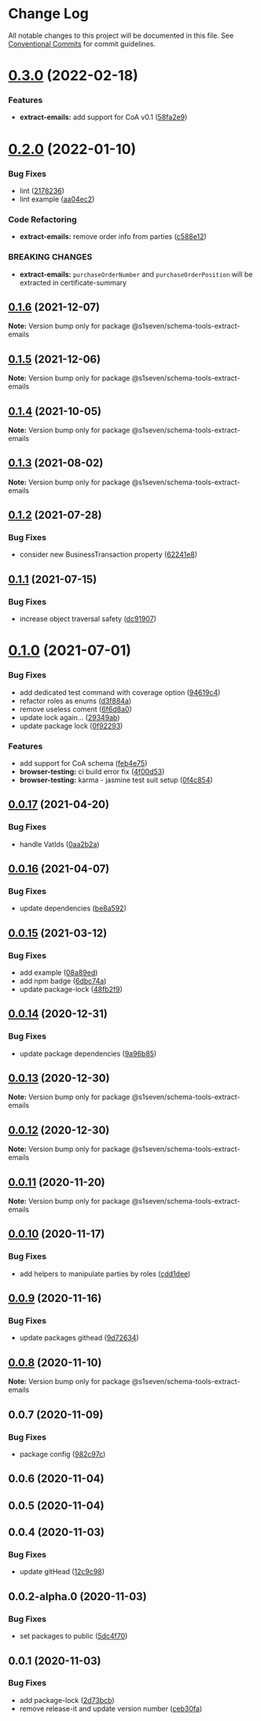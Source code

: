 # Change Log

All notable changes to this project will be documented in this file.
See [Conventional Commits](https://conventionalcommits.org) for commit guidelines.

# [0.3.0](http://github.com/s1seven/schema-tools/compare/@s1seven/schema-tools-extract-emails@0.2.0...@s1seven/schema-tools-extract-emails@0.3.0) (2022-02-18)


### Features

* **extract-emails:** add support for CoA v0.1 ([58fa2e9](http://github.com/s1seven/schema-tools/commit/58fa2e9f5d8fcba9cbf08fd8b7be31618eb02fe7))





# [0.2.0](http://github.com/s1seven/schema-tools/compare/@s1seven/schema-tools-extract-emails@0.1.6...@s1seven/schema-tools-extract-emails@0.2.0) (2022-01-10)


### Bug Fixes

* lint ([2178236](http://github.com/s1seven/schema-tools/commit/21782368cf46d6fa793f2de713a3a20b8dd1d86a))
* lint example ([aa04ec2](http://github.com/s1seven/schema-tools/commit/aa04ec25fbb1abc46902c2bec7e54d4f4faceec9))


### Code Refactoring

* **extract-emails:** remove order info from parties ([c588e12](http://github.com/s1seven/schema-tools/commit/c588e12e30a571594f5c9b6369f40081a6da72bf))


### BREAKING CHANGES

* **extract-emails:** `purchaseOrderNumber` and `purchaseOrderPosition` will be extracted in certificate-summary





## [0.1.6](http://github.com/s1seven/schema-tools/compare/@s1seven/schema-tools-extract-emails@0.1.5...@s1seven/schema-tools-extract-emails@0.1.6) (2021-12-07)

**Note:** Version bump only for package @s1seven/schema-tools-extract-emails





## [0.1.5](http://github.com/s1seven/schema-tools/compare/@s1seven/schema-tools-extract-emails@0.1.4...@s1seven/schema-tools-extract-emails@0.1.5) (2021-12-06)

**Note:** Version bump only for package @s1seven/schema-tools-extract-emails





## [0.1.4](http://github.com/s1seven/schema-tools/compare/@s1seven/schema-tools-extract-emails@0.1.3...@s1seven/schema-tools-extract-emails@0.1.4) (2021-10-05)

**Note:** Version bump only for package @s1seven/schema-tools-extract-emails





## [0.1.3](http://github.com/s1seven/schema-tools/compare/@s1seven/schema-tools-extract-emails@0.1.2...@s1seven/schema-tools-extract-emails@0.1.3) (2021-08-02)

**Note:** Version bump only for package @s1seven/schema-tools-extract-emails





## [0.1.2](http://github.com/s1seven/schema-tools/compare/@s1seven/schema-tools-extract-emails@0.1.1...@s1seven/schema-tools-extract-emails@0.1.2) (2021-07-28)


### Bug Fixes

* consider new BusinessTransaction property ([62241e8](http://github.com/s1seven/schema-tools/commit/62241e895c132b86b677aa1af3b6cf40568085ba))





## [0.1.1](http://github.com/s1seven/schema-tools/compare/@s1seven/schema-tools-extract-emails@0.1.0...@s1seven/schema-tools-extract-emails@0.1.1) (2021-07-15)


### Bug Fixes

* increase object traversal safety ([dc91907](http://github.com/s1seven/schema-tools/commit/dc9190768bd2fdc26aecb86c5400b4566af4ee16))





# [0.1.0](http://github.com/s1seven/schema-tools/compare/@s1seven/schema-tools-extract-emails@0.0.17...@s1seven/schema-tools-extract-emails@0.1.0) (2021-07-01)


### Bug Fixes

* add dedicated test command with coverage option ([94619c4](http://github.com/s1seven/schema-tools/commit/94619c46ee938ada811c845f7b583c8435a852ec))
* refactor roles as enums ([d3f884a](http://github.com/s1seven/schema-tools/commit/d3f884a81113ffa210aff99c1a5ebb5717916aaa))
* remove useless coment ([6f6d8a0](http://github.com/s1seven/schema-tools/commit/6f6d8a0a28faad0afce656f4e82b114aef4d29f0))
* update lock again... ([29349ab](http://github.com/s1seven/schema-tools/commit/29349ab81362151aa393be0bbee9abba50a7bb11))
* update package lock ([0f92293](http://github.com/s1seven/schema-tools/commit/0f92293203cce89e8903a8675cef41f8a2df9f0e))


### Features

* add support for CoA schema ([feb4e75](http://github.com/s1seven/schema-tools/commit/feb4e75e67fc2261a61fc0cf79fb1594c39147f2))
* **browser-testing:** ci build error fix ([4f00d53](http://github.com/s1seven/schema-tools/commit/4f00d53a9302da77e3f46cb82d06675af9dc14ee))
* **browser-testing:** karma - jasmine test suit setup ([0f4c854](http://github.com/s1seven/schema-tools/commit/0f4c85476770045452ff5da41d2b4a37863664b3))





## [0.0.17](http://github.com/s1seven/schema-tools/compare/@s1seven/schema-tools-extract-emails@0.0.16...@s1seven/schema-tools-extract-emails@0.0.17) (2021-04-20)


### Bug Fixes

* handle VatIds ([0aa2b2a](http://github.com/s1seven/schema-tools/commit/0aa2b2a6ee72296940e6f1c09911d02713edbf54))





## [0.0.16](http://github.com/s1seven/schema-tools/compare/@s1seven/schema-tools-extract-emails@0.0.15...@s1seven/schema-tools-extract-emails@0.0.16) (2021-04-07)


### Bug Fixes

* update dependencies ([be8a592](http://github.com/s1seven/schema-tools/commit/be8a5929d9df210874f48379f7fba91918596b18))





## [0.0.15](http://github.com/s1seven/schema-tools/compare/@s1seven/schema-tools-extract-emails@0.0.14...@s1seven/schema-tools-extract-emails@0.0.15) (2021-03-12)


### Bug Fixes

* add example ([08a89ed](http://github.com/s1seven/schema-tools/commit/08a89ed0db03bc165ed2ff8480474e912e70ad2c))
* add npm badge ([6dbc74a](http://github.com/s1seven/schema-tools/commit/6dbc74a244b719e8b9b62668e579d384d2c469f0))
* update package-lock ([48fb2f9](http://github.com/s1seven/schema-tools/commit/48fb2f94cf0fcda8c35b64557aeb2b69419358da))





## [0.0.14](http://github.com/s1seven/schema-tools/compare/@s1seven/schema-tools-extract-emails@0.0.13...@s1seven/schema-tools-extract-emails@0.0.14) (2020-12-31)


### Bug Fixes

* update package dependencies ([9a96b85](http://github.com/s1seven/schema-tools/commit/9a96b85bd7ce2f28a036f8545dc40d51180a419b))





## [0.0.13](http://github.com/s1seven/schema-tools/compare/@s1seven/schema-tools-extract-emails@0.0.12...@s1seven/schema-tools-extract-emails@0.0.13) (2020-12-30)

**Note:** Version bump only for package @s1seven/schema-tools-extract-emails





## [0.0.12](http://github.com/s1seven/schema-tools/compare/@s1seven/schema-tools-extract-emails@0.0.11...@s1seven/schema-tools-extract-emails@0.0.12) (2020-12-30)

**Note:** Version bump only for package @s1seven/schema-tools-extract-emails





## [0.0.11](http://github.com/s1seven/schema-tools/compare/@s1seven/schema-tools-extract-emails@0.0.10...@s1seven/schema-tools-extract-emails@0.0.11) (2020-11-20)

**Note:** Version bump only for package @s1seven/schema-tools-extract-emails





## [0.0.10](http://github.com/s1seven/schema-tools/compare/@s1seven/schema-tools-extract-emails@0.0.9...@s1seven/schema-tools-extract-emails@0.0.10) (2020-11-17)


### Bug Fixes

* add helpers to manipulate parties by roles ([cdd1dee](http://github.com/s1seven/schema-tools/commit/cdd1dee77cd2b303f8de6d264209d41d43be69cd))





## [0.0.9](http://github.com/s1seven/schema-tools/compare/@s1seven/schema-tools-extract-emails@0.0.8...@s1seven/schema-tools-extract-emails@0.0.9) (2020-11-16)


### Bug Fixes

* update packages githead ([9d72634](http://github.com/s1seven/schema-tools/commit/9d726345a19ee1424d5d4543bb3fa14bff222e7f))





## [0.0.8](http://github.com/s1seven/schema-tools/compare/@s1seven/schema-tools-extract-emails@0.0.7...@s1seven/schema-tools-extract-emails@0.0.8) (2020-11-10)

**Note:** Version bump only for package @s1seven/schema-tools-extract-emails





## 0.0.7 (2020-11-09)


### Bug Fixes

* package config ([982c97c](http://github.com/s1seven/schema-tools/commit/982c97cde381f0886c28ce6392cc05d5aec0fa76))



## 0.0.6 (2020-11-04)



## 0.0.5 (2020-11-04)



## 0.0.4 (2020-11-03)


### Bug Fixes

* update gitHead ([12c9c98](http://github.com/s1seven/schema-tools/commit/12c9c98c2e3cff9a3c2ed503ebdacb621c940dfa))



## 0.0.2-alpha.0 (2020-11-03)


### Bug Fixes

* set packages to public ([5dc4f70](http://github.com/s1seven/schema-tools/commit/5dc4f705f3c40273843c1a56d296ac1b1f3e7f2d))



## 0.0.1 (2020-11-03)


### Bug Fixes

* add package-lock ([2d73bcb](http://github.com/s1seven/schema-tools/commit/2d73bcb8559ba327a098533faa03f365b1159837))
* remove release-it and update version number ([ceb30fa](http://github.com/s1seven/schema-tools/commit/ceb30fa327b2700dac44209276f413900c213784))
